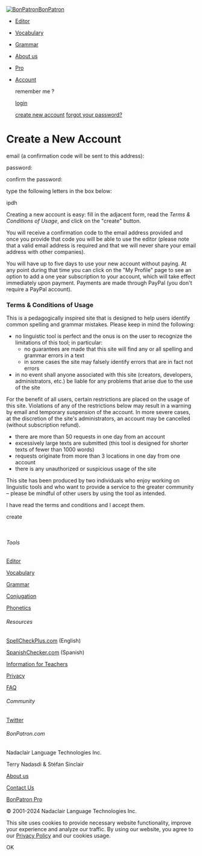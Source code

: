 [![BonPatron](https://pro.bonpatron.com/Resources/images/icone_rvb_web3.png)BonPatron](https://bonpatron.com/)

* [Editor](https://bonpatron.com/)
* [Vocabulary](https://bonpatron.com/xpress/)
* [Grammar](https://bonpatron.com/guide/)
* [About us](https://bonpatron.com/about/)
* [Pro](https://pro.bonpatron.com/)
* [Account](#)
    
     remember me ?
    
    [login](#)
    
    [create new account](https://pro.bonpatron.com/Create/) [forgot your password?](https://pro.bonpatron.com/Password/)
    

Create a New Account
====================

email (a confirmation code will be sent to this address): 

password: 

confirm the password: 

type the following letters in the box below:

ipdh

Creating a new account is easy: fill in the adjacent form, read the _Terms & Conditions of Usage_, and click on the "create" button.  
  
You will receive a confirmation code to the email address provided and once you provide that code you will be able to use the editor (please note that a valid email address is required and that we will never share your email address with other companies).  
  
You will have up to five days to use your new account without paying. At any point during that time you can click on the "My Profile" page to see an option to add a one year subscription to your account, which will take effect immediately upon payment. Payments are made through PayPal (you don't require a PayPal account).  
  

### Terms & Conditions of Usage

This is a pedagogically inspired site that is designed to help users identify common spelling and grammar mistakes. Please keep in mind the following:

* no linguistic tool is perfect and the onus is on the user to recognize the limitations of this tool; in particular:
    * no guarantees are made that this site will find any or all spelling and grammar errors in a text
    * in some cases the site may falsely identify errors that are in fact not errors
* in no event shall anyone associated with this site (creators, developers, administrators, etc.) be liable for any problems that arise due to the use of the site

For the benefit of all users, certain restrictions are placed on the usage of this site. Violations of any of the restrictions below may result in a warning by email and temporary suspension of the account. In more severe cases, at the discretion of the site's administrators, an account may be cancelled (without subscription refund).

* there are more than 50 requests in one day from an account
* excessively large texts are submitted (this tool is designed for shorter texts of fewer than 1000 words)
* requests originate from more than 3 locations in one day from one account
* there is any unauthorized or suspicious usage of the site

This site has been produced by two individuals who enjoy working on linguistic tools and who want to provide a service to the greater community – please be mindful of other users by using the tool as intended.

 I have read the terms and conditions and I accept them.

create

 

###### Tools

[Editor](https://bonpatron.com/)

[Vocabulary](https://bonpatron.com/xpress/)

[Grammar](https://bonpatron.com/guide/)

[Conjugation](https://bonpatron.com/conj/)

[Phonetics](https://bonpatron.com/phonetics/)

###### Resources

[SpellCheckPlus.com](https://pro.spellcheckplus.com/) (English)

[SpanishChecker.com](https://pro.spanishchecker.com/) (Spanish)

[Information for Teachers](https://bonpatron.com/edu/)

[Privacy](https://bonpatron.com/privacy/)

[FAQ](https://bonpatron.com/faq/)

###### Community

[Twitter](https://twitter.com/bonpatron)

###### BonPatron.com

Nadaclair Language Technologies Inc.

Terry Nadasdi & Stéfan Sinclair

[About us](https://bonpatron.com/about/)

[Contact Us](mailto:mail@nadaclair.com)

[BonPatron Pro](https://pro.bonpatron.com/)

© 2001-2024 Nadaclair Language Technologies Inc.

This site uses cookies to provide necessary website functionality, improve your experience and analyze our traffic. By using our website, you agree to our [Privacy Policy](https://bonpatron.com/privacy/) and our cookies usage.

 OK